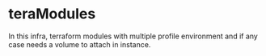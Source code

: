 # teraModules
In this infra, terraform modules with multiple profile environment and if any case needs a volume to attach in instance.
